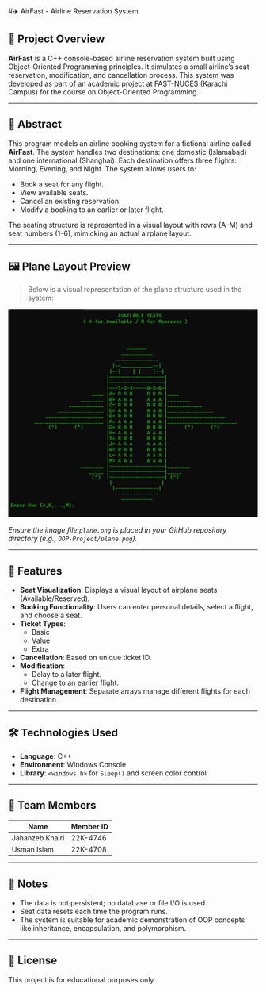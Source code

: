 #✈️ AirFast - Airline Reservation System

## 📌 Project Overview

**AirFast** is a C++ console-based airline reservation system built using Object-Oriented Programming principles. It simulates a small airline’s seat reservation, modification, and cancellation process. This system was developed as part of an academic project at FAST-NUCES (Karachi Campus) for the course on Object-Oriented Programming.

---

## 📖 Abstract

This program models an airline booking system for a fictional airline called **AirFast**. The system handles two destinations: one domestic (Islamabad) and one international (Shanghai). Each destination offers three flights: Morning, Evening, and Night. The system allows users to:

- Book a seat for any flight.
- View available seats.
- Cancel an existing reservation.
- Modify a booking to an earlier or later flight.

The seating structure is represented in a visual layout with rows (A–M) and seat numbers (1–6), mimicking an actual airplane layout.

---

## 🖼️ Plane Layout Preview

> Below is a visual representation of the plane structure used in the system:

![Plane Seat Layout](plane.png)

*Ensure the image file `plane.png` is placed in your GitHub repository directory (e.g., `OOP-Project/plane.png`).*

---

## 🧰 Features

- **Seat Visualization**: Displays a visual layout of airplane seats (Available/Reserved).
- **Booking Functionality**: Users can enter personal details, select a flight, and choose a seat.
- **Ticket Types**:
  - Basic
  - Value
  - Extra
- **Cancellation**: Based on unique ticket ID.
- **Modification**:
  - Delay to a later flight.
  - Change to an earlier flight.
- **Flight Management**: Separate arrays manage different flights for each destination.

---

## 🛠️ Technologies Used

- **Language**: C++
- **Environment**: Windows Console
- **Library**: `<windows.h>` for `Sleep()` and screen color control

---

## 👥 Team Members

| Name            | Member ID   |
|-----------------|-------------|
| Jahanzeb Khairi | 22K-4746    |
| Usman Islam     | 22K-4708    |

---

## 📝 Notes

- The data is not persistent; no database or file I/O is used.
- Seat data resets each time the program runs.
- The system is suitable for academic demonstration of OOP concepts like inheritance, encapsulation, and polymorphism.

---

## 🧾 License

This project is for educational purposes only.
